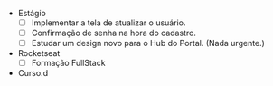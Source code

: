 - Estágio
	- [ ] Implementar a tela de atualizar o usuário.
	- [ ] Confirmação de senha na hora do cadastro.
	- [ ] Estudar um design novo para o Hub do Portal. (Nada urgente.)
- Rocketseat
	- [ ] Formação FullStack
- Curso.d